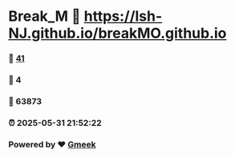 # Break_M :link: https://lsh-NJ.github.io/breakMO.github.io 
### :page_facing_up: [41](https://lsh-NJ.github.io/breakMO.github.io/tag.html) 
### :speech_balloon: 4 
### :hibiscus: 63873 
### :alarm_clock: 2025-05-31 21:52:22 
### Powered by :heart: [Gmeek](https://github.com/Meekdai/Gmeek)
